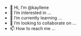 - 👋 Hi, I’m @kayllene
- 👀 I’m interested in ...
- 🌱 I’m currently learning ...
- 💞️ I’m looking to collaborate on ...
- 📫 How to reach me ...

<!---
kayllene/kayllene is a ✨ special ✨ repository because its `README.md` (this file) appears on your GitHub profile.
You can click the Preview link to take a look at your changes.
--->
